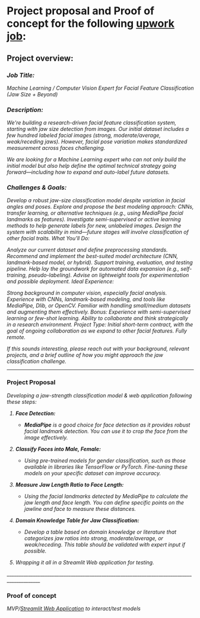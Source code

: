 # Project proposal and Proof of concept for the following [upwork job](https://www.upwork.com/jobs/Deep-span-class-highlight-Learning-span-Engineer-Facial-Feature-Analysis_~021906109541915821640/?referrer_url_path=%2Fnx%2Fsearch%2Fjobs%2F):

## Project overview:

<i> 

### Job Title:
Machine Learning / Computer Vision Expert for Facial Feature Classification (Jaw Size + Beyond)

### Description:
We're building a research-driven facial feature classification system, starting with jaw size detection from images. Our initial dataset includes a few hundred labeled facial images (strong, moderate/average, weak/receding jaws). However, facial pose variation makes standardized measurement across faces challenging.

We are looking for a Machine Learning expert who can not only build the initial model but also help define the optimal technical strategy going forward—including how to expand and auto-label future datasets.

### Challenges & Goals:

Develop a robust jaw-size classification model despite variation in facial angles and poses.
Explore and propose the best modeling approach: CNNs, transfer learning, or alternative techniques (e.g., using MediaPipe facial landmarks as features).
Investigate semi-supervised or active learning methods to help generate labels for new, unlabeled images.
Design the system with scalability in mind—future stages will involve classification of other facial traits.
What You’ll Do:

Analyze our current dataset and define preprocessing standards.
Recommend and implement the best-suited model architecture (CNN, landmark-based model, or hybrid).
Support training, evaluation, and testing pipeline.
Help lay the groundwork for automated data expansion (e.g., self-training, pseudo-labeling).
Advise on lightweight tools for experimentation and possible deployment.
Ideal Experience:

Strong background in computer vision, especially facial analysis.
Experience with CNNs, landmark-based modeling, and tools like MediaPipe, Dlib, or OpenCV.
Familiar with handling small/medium datasets and augmenting them effectively.
Bonus: Experience with semi-supervised learning or few-shot learning.
Ability to collaborate and think strategically in a research environment.
Project Type:
Initial short-term contract, with the goal of ongoing collaboration as we expand to other facial features. Fully remote.

If this sounds interesting, please reach out with your background, relevant projects, and a brief outline of how you might approach the jaw classification challenge. </i>
____________________________________________________________________________________________
### Project Proposal

<i> 
Developing a jaw-strength classification model & web application following these steps: 
   
1. **Face Detection:**
   - **MediaPipe** is a good choice for face detection as it provides robust facial landmark detection. You can use it to crop the face from the image effectively.
     
2. **Classify Faces into Male, Female:**
   - Using pre-trained models for gender classification, such as those available in libraries like TensorFlow or PyTorch. Fine-tuning these models on your specific dataset can improve accuracy.
     
3. **Measure Jaw Length Ratio to Face Length:**
   - Using the facial landmarks detected by MediaPipe to calculate the jaw length and face length. You can define specific points on the jawline and face to measure these distances.
     
4. **Domain Knowledge Table for Jaw Classification:**
   - Develop a table based on domain knowledge or literature that categorizes jaw ratios into strong, moderate/average, or weak/receding. This table should be validated with expert input if possible.
     
5. Wrapping it all in a Streamlit Web application for testing.
</i>
____________________________________________________________________________________________

### Proof of concept

<i> MVP/[Streamlit Web Application](https://jaws-strength-classifier.streamlit.app/) to interact/test models </i>
